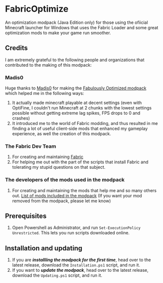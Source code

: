 # FabricOptimize
An optimization modpack (Java Edition only) for those using the ofiicial Minecraft launcher for Windows that uses the Fabric Loader and some great optimization mods to make your game run smoother.
## Credits
I am extremely grateful to the following people and organizations that contributed to the making of this modpack:
### Madis0
Huge thanks to [Madis0](https://github.com/Madis0) for making the [Fabulously Optimized modpack](https://github.com/Fabulously-Optimized/fabulously-optimized) which helped me in the following ways:
1. It actually made minecraft playable at decent settings (even with OptiFine, I couldn't run Minecraft at 2 chunks with the lowest settings possible without getting extreme lag spikes, FPS drops to 0 and crashes)
2. It introduced me to the world of Fabric modding, and thus resulted in me finding a lot of useful client-side mods that enhanced my gameplay experience, as well the creation of this modpack.
### The Fabric Dev Team
1. For creating and maintaining [Fabric](https://fabricmc.net/)
2. For helping me out with the part of the scripts that install Fabric and tolerating my stupid questions on that subject.
### The developers of the mods used in the modpack
1. For creating and maintaining the mods that help me and so many others out. [List of mods included in the modpack](https://example.com/)
(If you want your mod removed from the modpack, please let me know)
## Prerequisites
1. Open Powershell as Administrator, and run `Set-ExecutionPolicy Unrestricted`. This lets you run scripts downloaded online.
## Installation and updating
1. If you are ***installling the modpack for the first time***, head over to the latest release, download the `Installation.ps1` script, and run it.
2. If you want to ***update the modpack***, head over to the latest release, download the `Updating.ps1` script, and run it.
